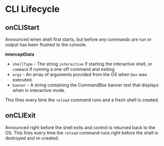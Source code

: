 # CLI Lifecycle

## onCLIStart

Announced when shell first starts, but before any commands are run or output has been flushed to the console.

**interceptData**

* `shellType` - The string `interactive` if starting the interactive shell, or `command` if running a one-off command and exiting
* `args` - An array of arguments provided from the OS when `box` was executed.
* `banner` - A string containing the CommandBox banner text that displays when in interactive mode.

This fires every time the `reload` command runs and a fresh shell is created.

## onCLIExit

Announced right before the shell exits and control is returned back to the OS. This fires every time the `reload` command runs right before the shell is destroyed and re-created.

